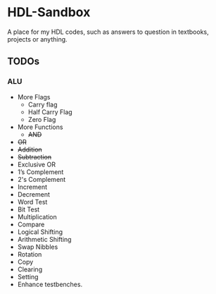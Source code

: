 # HDL-Sandbox
A place for my HDL codes, such as answers to question in textbooks, projects or anything.

## TODOs
### ALU
- More Flags
  - Carry flag
  - Half Carry Flag
  - Zero Flag
- More Functions
  - ~~AND~~
 - ~~OR~~
 - ~~Addition~~
 - ~~Subtraction~~
 - Exclusive OR
 - 1’s Complement
 - 2's Complement
 - Increment
 - Decrement
 - Word Test
 - Bit Test
 - Multiplication
 - Compare
 - Logical Shifting
 - Arithmetic Shifting
 - Swap Nibbles
 - Rotation
 - Copy
 - Clearing
 - Setting
- Enhance testbenches.
